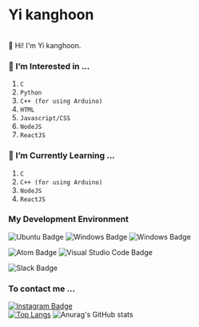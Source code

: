 <!---
-   👋 Hi, I’m @hoon5083
-   👀 I’m interested in ...
-   🌱 I’m currently learning ...
-   💞️ I’m looking to collaborate on ...
-   📫 How to reach me ... testtest

hoon5083/hoon5083 is a ✨ special ✨ repository because its `README.md` (this file) appears on your GitHub profile.
You can click the Preview link to take a look at your changes.
--->

# Yi kanghoon
<br>👋 Hi! I'm Yi kanghoon.<br/>

### 👀 I’m Interested in ...
1. `C`
2. `Python`
3. `C++ (for using Arduino)`
4. `HTML`
5. `Javascript/CSS`
6. `NodeJS`
7. `ReactJS`<br/>

### 🌱 I’m Currently Learning ...
1. `C`
2. `C++ (for using Arduino)`
3. `NodeJS`
4. `ReactJS`<br/>

### My Development Environment<br>
![Ubuntu Badge](https://img.shields.io/badge/Ubuntu-E95420?style=?style=flat-square&logo=Ubuntu&logoColor=white) ![Windows Badge](https://img.shields.io/badge/Linux-FCC624?style=?style=flat-square&logo=Linux&logoColor=white) ![Windows Badge](https://img.shields.io/badge/Windows-0078D6?style=?style=flat-square&logo=Windows&logoColor=white)

![Atom Badge](https://img.shields.io/badge/Atom-66595c?style=?style=flat-square&logo=Atom&logoColor=white) ![Visual Studio Code Badge](https://img.shields.io/badge/VisualStudioCode-007ACC?style=?style=flat-square&logo=VisualStudioCode&logoColor=white)



![Slack Badge](https://img.shields.io/badge/Slack-4a154b?style=?style=flat-square&logo=Slack&logoColor=white)<br/>

### To contact me ...<br>
[![Instagram Badge](https://img.shields.io/badge/Instagram-E4405F?style=flat-square&logo=Instagram&logoColor=white&link=https://www.instagram.com/k.hoon_life/)](https://www.instagram.com/k.hoon_life/)<br/>
[![Top Langs](https://github-readme-stats.vercel.app/api/top-langs/?username=hoon5083&langs_count=5&layout=compact&theme=dark)](https://github.com/hoon5083/hoon5083)
![Anurag's GitHub stats](https://github-readme-stats.vercel.app/api?username=hoon5083&show_icons=true&theme=vue)
